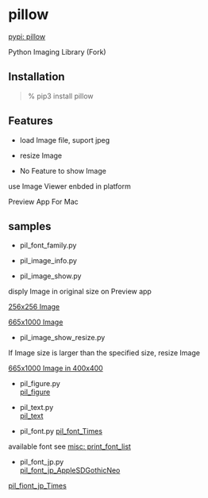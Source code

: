 pillow
===============

[pypi: pillow](https://pypi.org/project/pillow/)

Python Imaging Library (Fork)

 ## Installation

> % pip3 install pillow

## Features

- load Image file,  suport jpeg  

 - resize Image

-  No Feature to show Image    

use Image Viewer enbded in platform

Preview App For Mac


## samples

- pil_font_family.py

- pil_image_info.py

- pil_image_show.py  

disply Image in original size on Preview app

 [256x256 Image](https://github.com//ohwada/MAC_cpp_Samples/tree/master/MAC_Python_Samples/screenshots/pil_image_show_sample.png)

 [665x1000 Image](https://github.com//ohwada/MAC_cpp_Samples/tree/master/MAC_Python_Samples/screenshots/pil_image_show_tiger.png)

- pil_image_show_resize.py  

If Image size is larger than the specified size, resize Image

 [665x1000 Image in 400x400](https://github.com//ohwada/MAC_cpp_Samples/tree/master/MAC_Python_Samples/screenshots/pil_image_show_resize_tiger.png)

- pil_figure.py  
 [pil_figure](https://github.com//ohwada/MAC_cpp_Samples/tree/master/MAC_Python_Samples/result/pil_figure.png)

- pil_text.py  
 [pil_text](https://github.com//ohwada/MAC_cpp_Samples/tree/master/MAC_Python_Samples/result/pil_text.png)

- pil_font.py 
 [pil_font_Times](https://github.com//ohwada/MAC_cpp_Samples/tree/master/MAC_Python_Samples/result/pil_font_Times.png)

available font
see  [misc: print_font_list](https://github.com//ohwada/MAC_cpp_Samples/tree/master/MAC_Python_Samples/misc)

- pil_font_jp.py  
 [pil_font_jp_AppleSDGothicNeo](https://github.com//ohwada/MAC_cpp_Samples/tree/master/MAC_Python_Samples/result/pil_pnot_jp_AppleSDGothicNeo.png)

 [pil_fiont_jp_Times](https://github.com//ohwada/MAC_cpp_Samples/tree/master/MAC_Python_Samples/result/pil_pnot_jp_Times.png)





